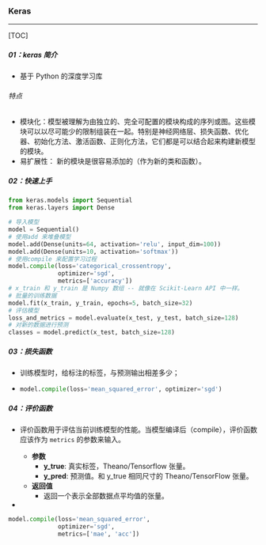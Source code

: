 ### Keras 

------

[TOC]

##### 01：keras 简介

- 基于 Python 的深度学习库

###### 特点

- 模块化：模型被理解为由独立的、完全可配置的模块构成的序列或图。这些模块可以以尽可能少的限制组装在一起。特别是神经网络层、损失函数、优化器、初始化方法、激活函数、正则化方法，它们都是可以结合起来构建新模型的模块。
- 易扩展性： 新的模块是很容易添加的（作为新的类和函数）。

##### 02：快速上手

```python
from keras.models import Sequential
from keras.layers import Dense

# 导入模型
model = Sequential()
# 使用add 来堆叠模型
model.add(Dense(units=64, activation='relu', input_dim=100))
model.add(Dense(units=10, activation='softmax'))
# 使用compile 来配置学习过程
model.compile(loss='categorical_crossentropy',
              optimizer='sgd',
              metrics=['accuracy'])
# x_train 和 y_train 是 Numpy 数组 -- 就像在 Scikit-Learn API 中一样。
# 批量的训练数据
model.fit(x_train, y_train, epochs=5, batch_size=32)
# 评估模型
loss_and_metrics = model.evaluate(x_test, y_test, batch_size=128)
# 对新的数据进行预测
classes = model.predict(x_test, batch_size=128)
```

##### 03：损失函数

- 训练模型时，给标注的标签，与预测输出相差多少；

- ```python
  model.compile(loss='mean_squared_error', optimizer='sgd')
  ```

##### 04：评价函数

- 评价函数用于评估当前训练模型的性能。当模型编译后（compile），评价函数应该作为 `metrics` 的参数来输入。

  - **参数**
    - **y_true**: 真实标签，Theano/Tensorflow 张量。
    - **y_pred**: 预测值。和 y_true 相同尺寸的 Theano/TensorFlow 张量。
  - **返回值**
    - 返回一个表示全部数据点平均值的张量。

- 

  ```python
  model.compile(loss='mean_squared_error',
                optimizer='sgd',
                metrics=['mae', 'acc'])
  ```













